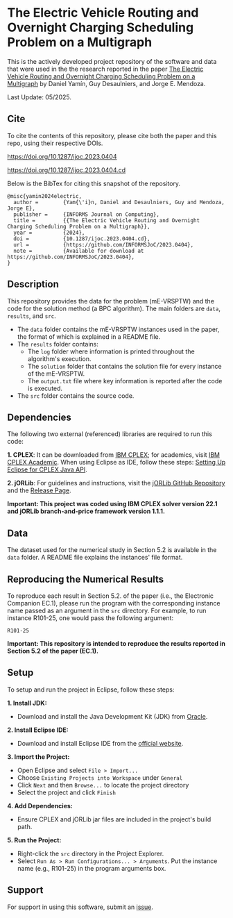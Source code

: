 # The Electric Vehicle Routing and Overnight Charging Scheduling Problem on a Multigraph

This is the actively developed project repository of the software and data that were used in the the research reported in the paper 
[The Electric Vehicle Routing and Overnight Charging Scheduling Problem on a Multigraph](https://doi.org/10.1287/ijoc.2023.0404) by Daniel Yamín, Guy Desaulniers, and Jorge E. Mendoza.

Last Update: 05/2025. 

## Cite

To cite the contents of this repository, please cite both the paper and this repo, using their respective DOIs.

https://doi.org/10.1287/ijoc.2023.0404



https://doi.org/10.1287/ijoc.2023.0404.cd

Below is the BibTex for citing this snapshot of the repository.

```
@misc{yamin2024electric,
  author =        {Yam{\'i}n, Daniel and Desaulniers, Guy and Mendoza, Jorge E},
  publisher =     {INFORMS Journal on Computing},
  title =         {{The Electric Vehicle Routing and Overnight Charging Scheduling Problem on a Multigraph}},
  year =          {2024},
  doi =           {10.1287/ijoc.2023.0404.cd},
  url =           {https://github.com/INFORMSJoC/2023.0404},
  note =          {Available for download at https://github.com/INFORMSJoC/2023.0404},
}  
```

## Description

This repository provides the data for the problem (mE-VRSPTW) and the code for the solution method (a BPC algorithm). The main folders are `data`, `results`, and `src`.

* The `data` folder contains the mE-VRSPTW instances used in the paper, the format of which is explained in a README file. 
* The `results` folder contains:
  * The `log` folder where information is printed throughout the algorithm's execution. 
  * The `solution` folder that contains the solution file for every instance of the mE-VRSPTW. 
  * The `output.txt` file where key information is reported after the code is executed. 
* The `src` folder contains the source code.

## Dependencies

The following two external (referenced) libraries are required to run this code:

**1. CPLEX**: It can be downloaded from [IBM CPLEX](https://www.ibm.com/docs/nl/icos/20.1.0?topic=cplex-installing); for academics, visit [IBM CPLEX Academic](https://www.ibm.com/academic/home). When using Eclipse as IDE, follow these steps: [Setting Up Eclipse for CPLEX Java API](https://www.ibm.com/docs/nl/icos/20.1.0?topic=cplex-setting-up-eclipse-java-api).

**2. jORLib**: For guidelines and instructions, visit the [jORLib GitHub Repository](https://github.com/coin-or/jorlib/tree/master) and the [Release Page](https://github.com/coin-or/jorlib/releases).


**Important: This project was coded using IBM CPLEX solver version 22.1 and jORLib branch-and-price framework version 1.1.1.**


## Data

The dataset used for the numerical study in Section 5.2 is available in the `data` folder. A README file explains the instances' file format.

## Reproducing the Numerical Results

To reproduce each result in Section 5.2. of the paper (i.e., the Electronic Companion EC.1), please run the program with the corresponding instance name passed as an argument in the `src` directory. For example, to run instance R101-25, one would pass the following argument:

```
R101-25
```

**Important: This repository is intended to reproduce the results reported in Section 5.2 of the paper (EC.1).**

## Setup

To setup and run the project in Eclipse, follow these steps:

**1. Install JDK:**

- Download and install the Java Development Kit (JDK) from [Oracle](https://www.oracle.com/java/technologies/javase-downloads.html).

**2. Install Eclipse IDE:**

- Download and install Eclipse IDE from the [official website](https://www.eclipse.org/downloads/).

**3. Import the Project:**

- Open Eclipse and select `File > Import...`
- Choose `Existing Projects into Workspace` under `General`
- Click `Next` and then `Browse...` to locate the project directory
- Select the project and click `Finish`

**4. Add Dependencies:**

- Ensure CPLEX and jORLib jar files are included in the project's build path.

**5. Run the Project:**

- Right-click the `src` directory in the Project Explorer.
- Select `Run As > Run Configurations... > Arguments`. Put the instance name (e.g., R101-25) in the program arguments box.


## Support

For support in using this software, submit an
[issue](https://github.com/INFORMSJoC/2023.0404/issues/new).
